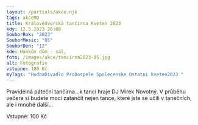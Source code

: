 ```yaml
---
layout: /partials/akce.njk
tags: akceMD
title: Královédvorská tančírna Kveten 2023
kdy: 12.5.2023 20:00
SouborRok: "2023"
SouborMesic: "05"
SouborDen: "12"
kde: Hankův dům - sál,
foto: /images/akce/tancirna2023-05.jpg
alt: Fotografie
vstupne: 100 Kč
myTags: "HudbaDivadlo ProDospele Spolecenske Ostatni kveten2023 "
---
```

<!--StartFragment-->

Pravidelná páteční tančírna…k tanci hraje DJ Mirek Novotný. V průběhu večera si budete moci zatančit nejen tance, které jste se učili v tanečních, ale i mnohé další…

Vstupné: 100 Kč

<!--EndFragment-->